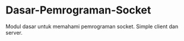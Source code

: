 # Dasar-Pemrograman-Socket
Modul dasar untuk memahami pemrograman socket. Simple client dan server.
